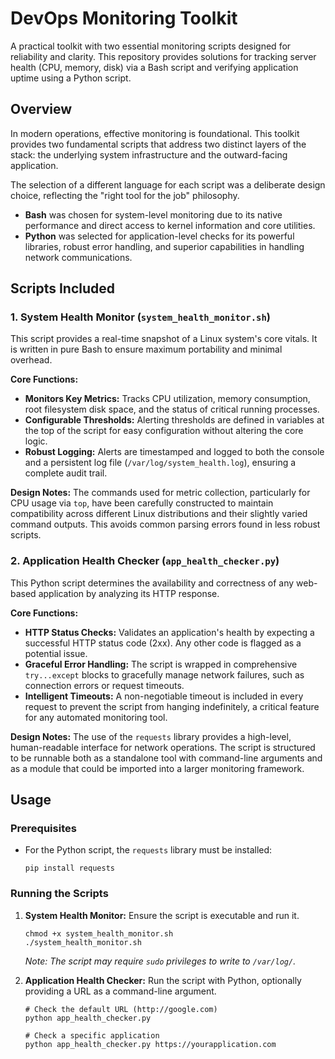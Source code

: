 # DevOps Monitoring Toolkit

A practical toolkit with two essential monitoring scripts designed for reliability and clarity. This repository provides solutions for tracking server health (CPU, memory, disk) via a Bash script and verifying application uptime using a Python script.

## Overview

In modern operations, effective monitoring is foundational. This toolkit provides two fundamental scripts that address two distinct layers of the stack: the underlying system infrastructure and the outward-facing application.

The selection of a different language for each script was a deliberate design choice, reflecting the "right tool for the job" philosophy.
*   **Bash** was chosen for system-level monitoring due to its native performance and direct access to kernel information and core utilities.
*   **Python** was selected for application-level checks for its powerful libraries, robust error handling, and superior capabilities in handling network communications.

## Scripts Included

### 1. System Health Monitor (`system_health_monitor.sh`)

This script provides a real-time snapshot of a Linux system's core vitals. It is written in pure Bash to ensure maximum portability and minimal overhead.

**Core Functions:**
*   **Monitors Key Metrics:** Tracks CPU utilization, memory consumption, root filesystem disk space, and the status of critical running processes.
*   **Configurable Thresholds:** Alerting thresholds are defined in variables at the top of the script for easy configuration without altering the core logic.
*   **Robust Logging:** Alerts are timestamped and logged to both the console and a persistent log file (`/var/log/system_health.log`), ensuring a complete audit trail.

**Design Notes:**
The commands used for metric collection, particularly for CPU usage via `top`, have been carefully constructed to maintain compatibility across different Linux distributions and their slightly varied command outputs. This avoids common parsing errors found in less robust scripts.

### 2. Application Health Checker (`app_health_checker.py`)

This Python script determines the availability and correctness of any web-based application by analyzing its HTTP response.

**Core Functions:**
*   **HTTP Status Checks:** Validates an application's health by expecting a successful HTTP status code (2xx). Any other code is flagged as a potential issue.
*   **Graceful Error Handling:** The script is wrapped in comprehensive `try...except` blocks to gracefully manage network failures, such as connection errors or request timeouts.
*   **Intelligent Timeouts:** A non-negotiable timeout is included in every request to prevent the script from hanging indefinitely, a critical feature for any automated monitoring tool.

**Design Notes:**
The use of the `requests` library provides a high-level, human-readable interface for network operations. The script is structured to be runnable both as a standalone tool with command-line arguments and as a module that could be imported into a larger monitoring framework.

## Usage

### Prerequisites

*   For the Python script, the `requests` library must be installed:
    ```
    pip install requests
    ```

### Running the Scripts

1.  **System Health Monitor:**
    Ensure the script is executable and run it.
    ```
    chmod +x system_health_monitor.sh
    ./system_health_monitor.sh
    ```
    *Note: The script may require `sudo` privileges to write to `/var/log/`.*

2.  **Application Health Checker:**
    Run the script with Python, optionally providing a URL as a command-line argument.
    ```
    # Check the default URL (http://google.com)
    python app_health_checker.py

    # Check a specific application
    python app_health_checker.py https://yourapplication.com
    ```
